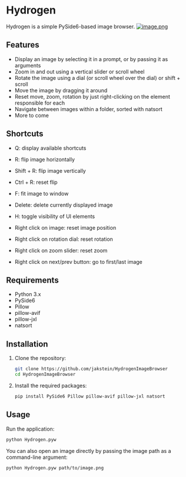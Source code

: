 # Hydrogen

Hydrogen is a simple PySide6-based image browser.
[![image.png](https://i.postimg.cc/4xP1rSMM/image.png)](https://postimg.cc/21qvW2CF)

## Features

- Display an image by selecting it in a prompt, or by passing it as arguments
- Zoom in and out using a vertical slider or scroll wheel
- Rotate the image using a dial (or scroll wheel over the dial) or shift + scroll
- Move the image by dragging it around
- Reset move, zoom, rotation by just right-clicking on the element responsible for each
- Navigate between images within a folder, sorted with natsort
- More to come

## Shortcuts
- Q: display available shortcuts
- R: flip image horizontally
- Shift + R: flip image vertically
- Ctrl + R: reset flip
- F: fit image to window
- Delete: delete currently displayed image
- H: toggle visibility of UI elements

- Right click on image: reset image position
- Right click on rotation dial: reset rotation
- Right click on zoom slider: reset zoom
- Right click on next/prev button: go to first/last image

## Requirements

- Python 3.x
- PySide6
- Pillow
- pillow-avif
- pillow-jxl
- natsort

## Installation

1. Clone the repository:
    ```sh
    git clone https://github.com/jakstein/HydrogenImageBrowser
    cd HydrogenImageBrowser
    ```

2. Install the required packages:
    ```sh
    pip install PySide6 Pillow pillow-avif pillow-jxl natsort
    ```

## Usage

Run the application:
```sh
python Hydrogen.pyw
```
You can also open an image directly by passing the image path as a command-line argument:
```sh
python Hydrogen.pyw path/to/image.png
```

